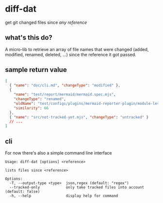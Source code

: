 # diff-dat

get git changed files since _any reference_

## what's this do?

A micro-lib to retrieve an array of file names that were changed (added,
modified, renamed, deleted, ...) since the reference it got passed.

## sample return value

```json
[
  { "name": "doc/cli.md", "changeType": "modified" },
  {
    "name": "test/report/mermaid/mermaid.spec.mjs",
    "changeType": "renamed",
    "oldName": "test/configs/plugins/mermaid-reporter-plugin/module-level/index.spec.mjs",
    "similarity": 66
  },
  { "name": "src/not-tracked-yet.mjs", "changeType": "untracked" }
  // ...
]
```

## cli

For now there's also a simple command line interface

```
Usage: diff-dat [options] <reference>

lists files since <reference>

Options:
  -T, --output-type <type>  json,regex (default: "regex")
  --tracked-only            only take tracked files into account (default: false)
  -h, --help                display help for command

```
